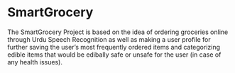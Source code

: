 # SmartGrocery

The SmartGrocery Project is based on the idea of ordering groceries online through Urdu Speech Recognition as well as making a user profile for further saving the user’s most frequently ordered items and categorizing edible items that would be edibally safe or unsafe for the user (in case of any health issues). 
